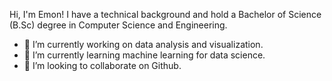 Hi, I'm Emon! I have a technical background and hold a Bachelor of Science (B.Sc) degree in Computer Science and Engineering. 

- 🔭 I’m currently working on data analysis and visualization.
- 🌱 I’m currently learning machine learning for data science.
- 👯 I’m looking to collaborate on Github.

